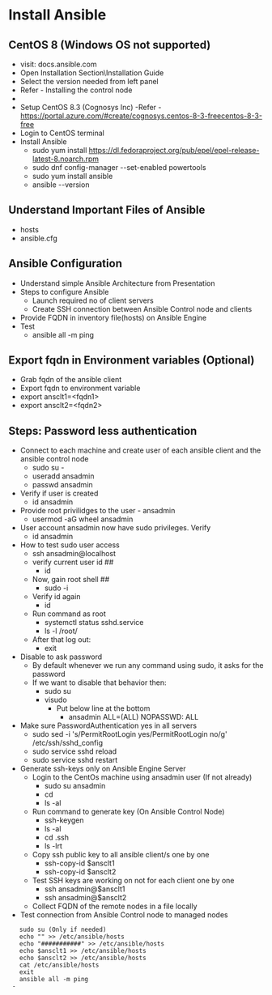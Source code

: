 # Install Ansible

## CentOS 8 (Windows OS not supported)
 - visit: docs.ansible.com
 - Open Installation Section\Installation Guide
 - Select the version needed from left panel
 - Refer - Installing the control node
 - 
 - Setup CentOS 8.3 (Cognosys Inc)
   -Refer - https://portal.azure.com/#create/cognosys.centos-8-3-freecentos-8-3-free
 -  Login to CentOS terminal
 - Install Ansible
   - sudo yum install https://dl.fedoraproject.org/pub/epel/epel-release-latest-8.noarch.rpm
   - sudo dnf config-manager --set-enabled powertools
   - sudo yum install ansible
   - ansible --version
  
## Understand Important Files of Ansible
 - hosts
 - ansible.cfg

## Ansible Configuration
 - Understand simple Ansible Architecture from Presentation
 - Steps to configure Ansible
   - Launch required no of client servers
   - Create SSH connection between Ansible Control node and clients
 - Provide FQDN in inventory file(hosts) on Ansible Engine
 - Test
   - ansible all -m ping

## Export fqdn in Environment variables (Optional)
 - Grab fqdn of the ansible client
 - Export fqdn to environment variable
 - export ansclt1=\<fqdn1\>
 - export ansclt2=\<fqdn2\>

## Steps: Password less authentication
 - Connect to each machine and create user of each ansible client and the ansible control node
   - sudo su -
   - useradd ansadmin
   - passwd ansadmin
 - Verify if user is created
   - id ansadmin
 - Provide root privilidges to the user - ansadmin
   - usermod -aG wheel ansadmin
 - User account ansadmin now have sudo privileges. Verify
   - id ansadmin
 - How to test sudo user access
   - ssh ansadmin@localhost
   - verify current user id ##
     - id
   - Now, gain root shell ##
     - sudo -i
   - Verify id again
     - id
   - Run command as root
     - systemctl status sshd.service
     - ls -l /root/
   - After that log out:
     - exit
 - Disable to ask password
   - By default whenever we run any command using sudo, it asks for the password
   - If we want to disable that behavior then:
     - sudo su
     - visudo
       - Put below line at the bottom
         - ansadmin ALL=(ALL)   NOPASSWD: ALL
 - Make sure PasswordAuthentication yes in all servers
   - sudo sed -i 's/PermitRootLogin yes/PermitRootLogin no/g' /etc/ssh/sshd_config
   - sudo service sshd reload
   - sudo service sshd restart
 - Generate ssh-keys only on Ansible Engine Server
   - Login to the CentOs machine using ansadmin user (If not already)
     - sudo su ansadmin
     - cd
     - ls -al
   - Run command to generate key (On Ansible Control Node)
     - ssh-keygen
     - ls -al
     - cd .ssh
     - ls -lrt
   - Copy ssh public key to all ansible client/s one by one
     - ssh-copy-id $ansclt1
     - ssh-copy-id $ansclt2
   - Test SSH keys are working on not for each client one by one
     - ssh ansadmin@$ansclt1
     - ssh ansadmin@$ansclt2
   - Collect FQDN of the remote nodes in a file locally
 - Test connection from Ansible Control node to managed nodes
```
   sudo su (Only if needed)
   echo "" >> /etc/ansible/hosts
   echo "###########" >> /etc/ansible/hosts
   echo $ansclt1 >> /etc/ansible/hosts
   echo $ansclt2 >> /etc/ansible/hosts
   cat /etc/ansible/hosts
   exit
   ansible all -m ping
 - 
```



